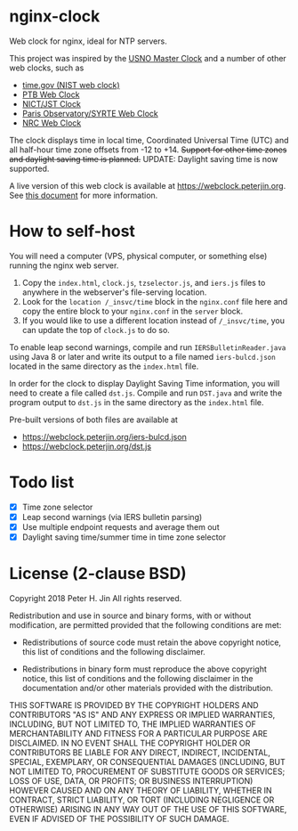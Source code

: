 # nginx-clock

Web clock for nginx, ideal for NTP servers.

This project was inspired by the [USNO Master Clock](https://www.usno.navy.mil/USNO/time/display-clocks/simpletime)
and a number of other web clocks, such as
* [time.gov (NIST web clock)](https://www.time.gov/)
* [PTB Web Clock](https://uhr.ptb.de/)
* [NICT/JST Clock](https://www1.nict.go.jp/JST/JST_E.html)
* [Paris Observatory/SYRTE Web Clock](https://syrte.obspm.fr/cgi-bin/heure_op_js)
* [NRC Web Clock](https://www.nrc-cnrc.gc.ca/eng/services/time/web_clock.html)

The clock displays time in local time, Coordinated Universal Time \(UTC) and
all half-hour time zone offsets from -12 to +14.
~~Support for other time zones and daylight saving time is planned.~~
UPDATE: Daylight saving time is now supported.

A live version of this web clock is available at https://webclock.peterjin.org.
See [this document](online-demo.md) for more information.

# How to self-host

You will need a computer \(VPS, physical computer, or something else)
running the nginx web server.

1. Copy the ```index.html```, ```clock.js```, ```tzselector.js```, and
```iers.js``` files to anywhere in the webserver's file-serving location.
2. Look for the ```location /_insvc/time``` block in the ```nginx.conf``` file
here and copy the entire block to your ```nginx.conf``` in the ```server``` block.
3. If you would like to use a different location instead of ```/_insvc/time```,
you can update the top of ```clock.js``` to do so.

To enable leap second warnings, compile and run ```IERSBulletinReader.java```
using Java 8 or later and write its output to a file named ```iers-bulcd.json```
located in the same directory as the ```index.html``` file.

In order for the clock to display Daylight Saving Time information, you will
need to create a file called ```dst.js```.
Compile and run ```DST.java``` and write the program output to ```dst.js``` in
the same directory as the ```index.html``` file.

Pre-built versions of both files are available at

* https://webclock.peterjin.org/iers-bulcd.json
* https://webclock.peterjin.org/dst.js

# Todo list

- [x] Time zone selector
- [x] Leap second warnings \(via IERS bulletin parsing)
- [x] Use multiple endpoint requests and average them out
- [x] Daylight saving time/summer time in time zone selector

# License \(2-clause BSD)

Copyright 2018 Peter H. Jin
All rights reserved.

Redistribution and use in source and binary forms, with or without
modification, are permitted provided that the following conditions are met:

* Redistributions of source code must retain the above copyright notice, this
  list of conditions and the following disclaimer.

* Redistributions in binary form must reproduce the above copyright notice,
  this list of conditions and the following disclaimer in the documentation
  and/or other materials provided with the distribution.

THIS SOFTWARE IS PROVIDED BY THE COPYRIGHT HOLDERS AND CONTRIBUTORS "AS IS"
AND ANY EXPRESS OR IMPLIED WARRANTIES, INCLUDING, BUT NOT LIMITED TO, THE
IMPLIED WARRANTIES OF MERCHANTABILITY AND FITNESS FOR A PARTICULAR PURPOSE ARE
DISCLAIMED. IN NO EVENT SHALL THE COPYRIGHT HOLDER OR CONTRIBUTORS BE LIABLE
FOR ANY DIRECT, INDIRECT, INCIDENTAL, SPECIAL, EXEMPLARY, OR CONSEQUENTIAL
DAMAGES (INCLUDING, BUT NOT LIMITED TO, PROCUREMENT OF SUBSTITUTE GOODS OR
SERVICES; LOSS OF USE, DATA, OR PROFITS; OR BUSINESS INTERRUPTION) HOWEVER
CAUSED AND ON ANY THEORY OF LIABILITY, WHETHER IN CONTRACT, STRICT LIABILITY,
OR TORT (INCLUDING NEGLIGENCE OR OTHERWISE) ARISING IN ANY WAY OUT OF THE USE
OF THIS SOFTWARE, EVEN IF ADVISED OF THE POSSIBILITY OF SUCH DAMAGE.
